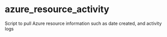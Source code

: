 # azure_resource_activity
Script to pull Azure resource information such as date created, and activity logs
